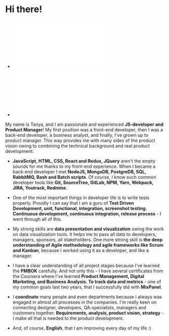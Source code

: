# Hi there!

- ![Resume](/Resume.md)
- ![Projects](/Projects.md)

My name is Tanya, and I am passionate and experienced **JS-developer and Product Manager**! My first position was a front-end developer, then I was a back-end developer, a business analyst, and finally, I've grown up to product manager. This way provides me with many sides of the product vision owing to combining the technical background and real product development:

- **JavaScript, HTML, CSS, React and Redux, JQuery** aren't the empty sounds for me thanks to my front-end experience. When I became a back-end developer I met **NodeJS, MongoDB, PostgreDB, SQL, RabbitMQ, Bash and Batch scripts**. Of course, I know such common developer tools like **Git, SourceTree, GitLab, NPM, Yarn, Webpack, JIRA, Youtrack, Redmine**.

- One of the most important things in developer life is to write tests properly. Proudly I can say that I am a guru of **Test Driven Development, unit, functional, integration, screenshot testing. Continuous development, continuous integration, release process** - I went through all of this.

- My strong skills are **data presentation and visualization** owing the work on data visualization tools. It helps me to pass all data to developers, managers, sponsors, all stakeholders. One more strong skill is **the deep understanding of Agile methodology and agile frameworks like Scrum and Kanban**, because I worked using it as a developer, and like a manager.

- I have a clear understanding of all project stages because I've learned the **PMBOK** carefully. And not only this - I have several certificates from the Coursera where I've learned **Product Management, Digital Marketing, and Business Analysis. To track data and metrics** - one of my common goals last two years, that I successfully did with **MixPanel**.

- I **coordinate** many people and even departments because I always was engaged in almost all processes in the companies. I'm really keen on connecting designer, developers, QA-specialists, managers and customers together. **Requirements, analysis, product vision, strategy** - I make all that is needed to the product development.

- And, of course, **English**, that I am improving every day of my life :)